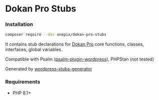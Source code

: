 # Dokan Pro Stubs

### Installation

```bash
composer require --dev onepix/dokan-pro-stubs
```

It contains stub declarations for [Dokan Pro](https://dokan.co/wordpress/) core functions, classes, interfaces, global variables.

Compatible with Psalm ([psalm-plugin-wordpress](https://github.com/psalm/psalm-plugin-wordpress)), PHPStan (not tested)

Generated by [wordpress-stubs-generator](https://github.com/0zd0/wordpress-stubs-generator)

### Requirements

- PHP 8.1+
